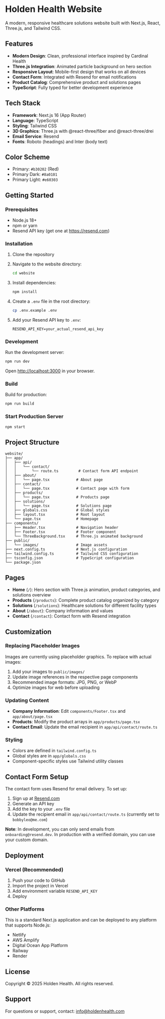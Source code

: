 # Holden Health Website

A modern, responsive healthcare solutions website built with Next.js, React, Three.js, and Tailwind CSS.

## Features

- **Modern Design**: Clean, professional interface inspired by Cardinal Health
- **Three.js Integration**: Animated particle background on hero section
- **Responsive Layout**: Mobile-first design that works on all devices
- **Contact Form**: Integrated with Resend for email notifications
- **Product Catalog**: Comprehensive product and solutions pages
- **TypeScript**: Fully typed for better development experience

## Tech Stack

- **Framework**: Next.js 16 (App Router)
- **Language**: TypeScript
- **Styling**: Tailwind CSS
- **3D Graphics**: Three.js with @react-three/fiber and @react-three/drei
- **Email Service**: Resend
- **Fonts**: Roboto (headings) and Inter (body text)

## Color Scheme

- Primary: `#b30202` (Red)
- Primary Dark: `#8a0101`
- Primary Light: `#e60303`

## Getting Started

### Prerequisites

- Node.js 18+
- npm or yarn
- Resend API key (get one at https://resend.com)

### Installation

1. Clone the repository
2. Navigate to the website directory:
   ```bash
   cd website
   ```

3. Install dependencies:
   ```bash
   npm install
   ```

4. Create a `.env` file in the root directory:
   ```bash
   cp .env.example .env
   ```

5. Add your Resend API key to `.env`:
   ```
   RESEND_API_KEY=your_actual_resend_api_key
   ```

### Development

Run the development server:

```bash
npm run dev
```

Open [http://localhost:3000](http://localhost:3000) in your browser.

### Build

Build for production:

```bash
npm run build
```

### Start Production Server

```bash
npm start
```

## Project Structure

```
website/
├── app/
│   ├── api/
│   │   └── contact/
│   │       └── route.ts         # Contact form API endpoint
│   ├── about/
│   │   └── page.tsx            # About page
│   ├── contact/
│   │   └── page.tsx            # Contact page with form
│   ├── products/
│   │   └── page.tsx            # Products page
│   ├── solutions/
│   │   └── page.tsx            # Solutions page
│   ├── globals.css             # Global styles
│   ├── layout.tsx              # Root layout
│   └── page.tsx                # Homepage
├── components/
│   ├── Header.tsx              # Navigation header
│   ├── Footer.tsx              # Footer component
│   └── ThreeBackground.tsx     # Three.js animated background
├── public/
│   └── images/                 # Image assets
├── next.config.ts              # Next.js configuration
├── tailwind.config.ts          # Tailwind CSS configuration
├── tsconfig.json               # TypeScript configuration
└── package.json
```

## Pages

- **Home** (`/`): Hero section with Three.js animation, product categories, and solutions overview
- **Products** (`/products`): Complete product catalog organized by category
- **Solutions** (`/solutions`): Healthcare solutions for different facility types
- **About** (`/about`): Company information and values
- **Contact** (`/contact`): Contact form with Resend integration

## Customization

### Replacing Placeholder Images

Images are currently using placeholder graphics. To replace with actual images:

1. Add your images to `public/images/`
2. Update image references in the respective page components
3. Recommended image formats: JPG, PNG, or WebP
4. Optimize images for web before uploading

### Updating Content

- **Company Information**: Edit `components/Footer.tsx` and `app/about/page.tsx`
- **Products**: Modify the product arrays in `app/products/page.tsx`
- **Contact Email**: Update the email recipient in `app/api/contact/route.ts`

### Styling

- Colors are defined in `tailwind.config.ts`
- Global styles are in `app/globals.css`
- Component-specific styles use Tailwind utility classes

## Contact Form Setup

The contact form uses Resend for email delivery. To set up:

1. Sign up at [Resend.com](https://resend.com)
2. Generate an API key
3. Add the key to your `.env` file
4. Update the recipient email in `app/api/contact/route.ts` (currently set to `bobbyleo@me.com`)

**Note**: In development, you can only send emails from `onboarding@resend.dev`. In production with a verified domain, you can use your custom domain.

## Deployment

### Vercel (Recommended)

1. Push your code to GitHub
2. Import the project in Vercel
3. Add environment variable `RESEND_API_KEY`
4. Deploy

### Other Platforms

This is a standard Next.js application and can be deployed to any platform that supports Node.js:
- Netlify
- AWS Amplify
- Digital Ocean App Platform
- Railway
- Render

## License

Copyright © 2025 Holden Health. All rights reserved.

## Support

For questions or support, contact: info@holdenhealth.com

